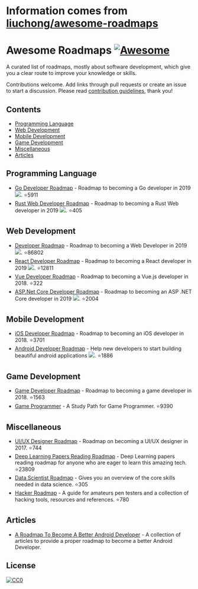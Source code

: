 # Information comes from [liuchong/awesome-roadmaps](https://github.com/liuchong/awesome-roadmaps)
# Awesome Roadmaps [![Awesome](https://awesome.re/badge.svg)](https://awesome.re)

A curated list of roadmaps, mostly about software development, which give you a clear route to improve your knowledge or skills.

Contributions welcome.
Add links through pull requests or create an issue to start a discussion.
Please read [contribution guidelines](contributing.md), thank you!

## Contents

- [Programming Language](#programming-language)
- [Web Development](#web-development)
- [Mobile Development](#mobile-development)
- [Game Development](#game-development)
- [Miscellaneous](#miscellaneous)
- [Articles](#articles)

## Programming Language
- [Go Developer Roadmap](https://github.com/Alikhll/golang-developer-roadmap) - Roadmap to becoming a Go developer in 2019 [<img src="https://img.shields.io/badge/Roadmap-2019-yellowgreen.svg">](https://github.com/Alikhll/golang-developer-roadmap). :star:5911
- [Rust Web Developer Roadmap](https://github.com/csharad/rust-web-developer-roadmap) - Roadmap to becoming a Rust Web developer in 2019 [<img src="https://img.shields.io/badge/Roadmap-2019-yellowgreen.svg">](https://github.com/csharad/rust-web-developer-roadmap). :star:405

## Web Development
- [Developer Roadmap](https://github.com/kamranahmedse/developer-roadmap) - Roadmap to becoming a Web Developer in 2019 [<img src="https://img.shields.io/badge/Roadmap-2019-yellowgreen.svg">](https://github.com/kamranahmedse/developer-roadmap#-introduction). :star:86802
- [React Developer Roadmap](https://github.com/adam-golab/react-developer-roadmap) - Roadmap to becoming a React developer in 2019 [<img src="https://img.shields.io/badge/Roadmap-2019-yellowgreen.svg">](https://github.com/adam-golab/react-developer-roadmap). :star:12811
- [Vue Developer Roadmap](https://github.com/flaviocopes/vue-developer-roadmap) - Roadmap to becoming a Vue.js developer in 2018. :star:322
- [ASP.Net Core Developer Roadmap](https://github.com/MoienTajik/AspNetCore-Developer-Roadmap) - Roadmap to becoming an ASP .NET Core developer in 2019 [<img src="https://img.shields.io/badge/Roadmap-2019-yellowgreen.svg">](https://github.com/MoienTajik/AspNetCore-Developer-Roadmap). :star:2004

## Mobile Development
- [iOS Developer Roadmap](https://github.com/BohdanOrlov/iOS-Developer-Roadmap) - Roadmap to becoming an iOS developer in 2018. :star:3701
- [Android Developer Roadmap](https://github.com/anacoimbrag/android-developer-roadmap) - Help new developers to start building beautiful android applications [<img src="https://img.shields.io/badge/Roadmap-2019-yellowgreen.svg">](https://github.com/anacoimbrag/android-developer-roadmap). :star:1886

## Game Development
- [Game Developer Roadmap](https://github.com/utilForever/game-developer-roadmap) - Roadmap to becoming a game developer in 2018. :star:1563
- [Game Programmer](https://github.com/miloyip/game-programmer) - A Study Path for Game Programmer. :star:9390

## Miscellaneous
- [UI/UX Designer Roadmap](https://github.com/togiberlin/ui-ux-designer-roadmap) - Roadmap on becoming a UI/UX designer in 2017. :star:744
- [Deep Learning Papers Reading Roadmap](https://github.com/floodsung/Deep-Learning-Papers-Reading-Roadmap) - Deep Learning papers reading roadmap for anyone who are eager to learn this amazing tech. :star:23809
- [Data Scientist Roadmap](https://github.com/hasbrain/data-science-roadmap) - Gives you an overview of the core skills needed in data science. :star:305
- [Hacker Roadmap](https://github.com/Sundowndev/hacker-roadmap) - A guide for amateurs pen testers and a collection of hacking tools, resources and references. :star:780

## Articles
- [A Roadmap To Become A Better Android Developer](https://medium.com/mindorks/a-roadmap-to-become-a-better-android-developer-3038cf7f8c8d) - A collection of articles to provide a proper roadmap to become a better Android Developer.

## License

[![CC0](http://mirrors.creativecommons.org/presskit/buttons/88x31/svg/cc-zero.svg)](https://creativecommons.org/publicdomain/zero/1.0/)

